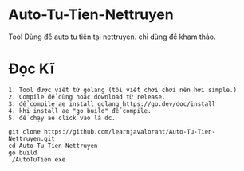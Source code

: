 # Auto-Tu-Tien-Nettruyen
Tool Dùng để auto tu tiên tại nettruyen. chỉ dùng để kham thảo.
# Đọc Kĩ
```
1. Tool được viết từ golang (tôi viết chơi chơi nên hơi simple.)
2. Compile để dùng hoặc download từ release.
3. để compile ae install golang https://go.dev/doc/install
4. khi install ae "go build" để compile.
5. để chạy ae click vào là dc.
```
```
git clone https://github.com/learnjavalorant/Auto-Tu-Tien-Nettruyen.git
cd Auto-Tu-Tien-Nettruyen
go build
./AutoTuTien.exe
```
